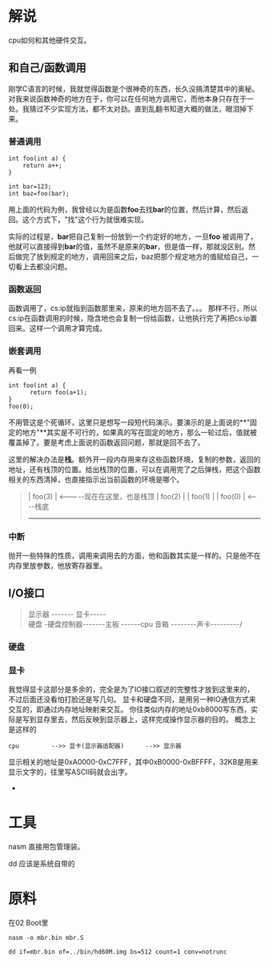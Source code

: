 # 解说
cpu如何和其他硬件交互。
## 和自己/函数调用
刚学C语言的时候，我就觉得函数是个很神奇的东西，长久没搞清楚其中的奥秘。
对我来说函数神奇的地方在于，你可以在任何地方调用它，而他本身只存在于一处。我猜过不少实现方法，都不太对劲。直到乱翻书知道大概的做法，眼泪掉下来。
### 普通调用

	int foo(int a) {
	    return a++;
	}
	
	int bar=123;
	int baz=foo(bar);
	
用上面的代码为例，我曾经以为是函数**foo**去找**bar**的位置，然后计算，然后返回。这个方式下，"找"这个行为就很难实现。

实际的过程是，**bar**把自己复制一份放到一个约定好的地方，一旦**foo**
被调用了，他就可以直接得到**bar**的值，虽然不是原来的**bar**，但是值一样，那就没区别。然后做完了放到规定的地方，调用回来之后，baz把那个规定地方的值赋给自己，一切看上去都没问题。

### 函数返回
函数调用了，cs:ip就指到函数那里来，原来的地方回不去了。。。
那样不行，所以cs:ip在函数调用的时候，隐含地也会复制一份给函数，让他执行完了再把cs:ip置回来。这样一个调用才算完成。

### 嵌套调用
再看一例

	int foo(int a) {
	      return foo(a+1);
	}
	foo(0);
	
不用管这是个死循环，这里只是想写一段短代码演示。要演示的是上面说的**"固定的地方"**其实是不可行的，如果真的写在固定的地方，那么一轮过后，值就被覆盖掉了。要是考虑上面说的函数返回问题，那就是回不去了。

这里的解决办法是**栈**。额外开一段内存用来存这些函数环境，复制的参数，返回的地址，还有栈顶的位置。给出栈顶的位置，可以在调用完了之后弹栈，把这个函数相关的东西清掉，也直接指示出当前函数的环境是哪个。

> | foo(3)     | <-----现在在这里，也是栈顶
> | foo(2)     |
> | foo(1)     |
> | foo(0)     | <----栈底
> - - - - - - - -


### 中断
抛开一些特殊的性质，调用来调用去的方面，他和函数其实是一样的。只是他不在内存里放参数，他放寄存器里。

## I/O接口

> 显示器  ------- 显卡-----\
> 硬盘 -硬盘控制器-------主板 ------cpu
> 音箱 --------声卡---------/


### 硬盘


### 显卡
我觉得显卡这部分是多余的，完全是为了IO接口叙述的完整性才放到这里来的，不过后面还没看怕打脸还是写几句。
显卡和硬盘不同，是用另一种IO通信方式来交互的，即通过内存地址映射来交互。
你往类似内存的地址0xb8000写东西，实际是写到显存里去，然后反映到显示器上，这样完成操作显示器的目的。
概念上是这样的

	cpu         -->> 显卡(显示器适配器)      -->> 显示器

显示相关的地址是0xA0000-0xC7FFF，其中0xB0000-0xBFFFF，32KB是用来显示文字的，往里写ASCII码就会出字。

-

# 工具
nasm 直接用包管理装。

dd 应该是系统自带的

# 原料
在02 Boot里

	nasm -o mbr.bin mbr.S
	
	dd if=mbr.bin of=../bin/hd60M.img bs=512 count=1 conv=notrunc
